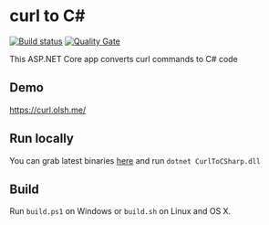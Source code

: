 # curl to C#
[![Build status](https://ci.appveyor.com/api/projects/status/rfdgvqb9x0dwddy8?svg=true)](https://ci.appveyor.com/project/olsh/curl-to-csharp)
[![Quality Gate](https://sonarcloud.io/api/project_badges/measure?project=curl-to-csharp&metric=alert_status)](https://sonarcloud.io/dashboard?id=curl-to-csharp)

This ASP.NET Core app converts curl commands to C# code

## Demo

https://curl.olsh.me/

## Run locally

You can grab latest binaries [here](https://ci.appveyor.com/project/olsh/curl-to-csharp/build/artifacts) and run `dotnet CurlToCSharp.dll`

## Build

Run `build.ps1` on Windows or `build.sh` on Linux and OS X.
